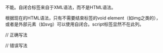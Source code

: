 不能。自闭合标签来自于XML语法，而不是HTML语法。

根据现在的HTML语法，只有不需要结束标签的void element（如img之类的），或者是外部元素（如svg）可以使用自闭合。script标签显然不在此列。

// 正确写法
<script src="..."></script>

// 错误写法
<script src="..."/>
